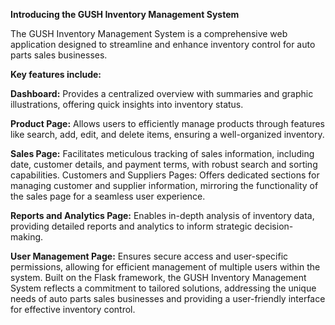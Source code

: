 **Introducing the GUSH Inventory Management System**

The GUSH Inventory Management System is a comprehensive web application designed to streamline and enhance inventory control for auto parts sales businesses. 

**Key features include:**

**Dashboard:**
Provides a centralized overview with summaries and graphic illustrations, offering quick insights into inventory status.

**Product Page:**
Allows users to efficiently manage products through features like search, add, edit, and delete items, ensuring a well-organized inventory.

**Sales Page:**
Facilitates meticulous tracking of sales information, including date, customer details, and payment terms, with robust search and sorting capabilities.
Customers and Suppliers Pages:
Offers dedicated sections for managing customer and supplier information, mirroring the functionality of the sales page for a seamless user experience.

**Reports and Analytics Page:**
Enables in-depth analysis of inventory data, providing detailed reports and analytics to inform strategic decision-making.

**User Management Page:**
Ensures secure access and user-specific permissions, allowing for efficient management of multiple users within the system.
Built on the Flask framework, the GUSH Inventory Management System reflects a commitment to tailored solutions, addressing the unique needs of auto parts sales businesses and providing a user-friendly interface for effective inventory control.
